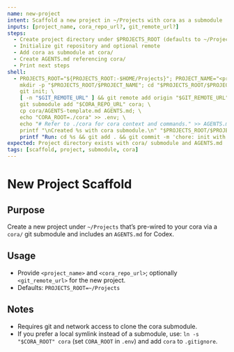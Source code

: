 ```yaml
---
name: new-project
intent: Scaffold a new project in ~/Projects with cora as a submodule
inputs: [project_name, cora_repo_url?, git_remote_url?]
steps:
  - Create project directory under $PROJECTS_ROOT (defaults to ~/Projects)
  - Initialize git repository and optional remote
  - Add cora as submodule at cora/
  - Create AGENTS.md referencing cora/
  - Print next steps
shell:
  - PROJECTS_ROOT="${PROJECTS_ROOT:-$HOME/Projects}"; PROJECT_NAME="<project_name>"; CORA_REPO_URL="${CORA_REPO_URL:-https://github.com/joshua-lossner/cora.git}"; GIT_REMOTE_URL="<git_remote_url>"; set -e; \
    mkdir -p "$PROJECTS_ROOT/$PROJECT_NAME"; cd "$PROJECTS_ROOT/$PROJECT_NAME"; \
    git init; \
    [ -n "$GIT_REMOTE_URL" ] && git remote add origin "$GIT_REMOTE_URL" || true; \
    git submodule add "$CORA_REPO_URL" cora; \
    cp cora/AGENTS-template.md AGENTS.md; \
    echo "CORA_ROOT=./cora" >> .env; \
    echo "# Refer to ./cora for cora context and commands." >> AGENTS.md; \
    printf "\nCreated %s with cora submodule.\n" "$PROJECTS_ROOT/$PROJECT_NAME"; \
    printf "Run: cd %s && git add . && git commit -m 'chore: init with cora'\n" "$PROJECTS_ROOT/$PROJECT_NAME"
expected: Project directory exists with cora/ submodule and AGENTS.md
tags: [scaffold, project, submodule, cora]
---
```


# New Project Scaffold

## Purpose
Create a new project under `~/Projects` that’s pre-wired to your cora via a `cora/` git submodule and includes an `AGENTS.md` for Codex.

## Usage
- Provide `<project_name>` and `<cora_repo_url>`; optionally `<git_remote_url>` for the new project.
- Defaults: `PROJECTS_ROOT=~/Projects`

## Notes
- Requires git and network access to clone the cora submodule.
- If you prefer a local symlink instead of a submodule, use: `ln -s "$CORA_ROOT" cora` (set `CORA_ROOT` in `.env`) and add `cora` to `.gitignore`.
